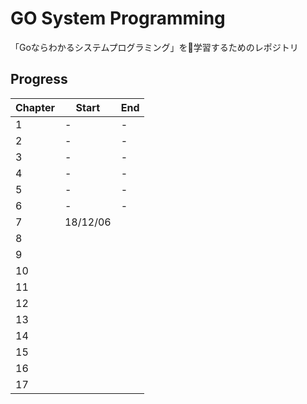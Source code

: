 # GO System Programming

「Goならわかるシステムプログラミング」を学習するためのレポジトリ

## Progress

| Chapter | Start    | End |
| ------- | -------- | --- |
| 1       | -        | -   |
| 2       | -        | -   |
| 3       | -        | -   |
| 4       | -        | -   |
| 5       | -        | -   |
| 6       | -        | -   |
| 7       | 18/12/06 |     |
| 8       |          |     |
| 9       |          |     |
| 10      |          |     |
| 11      |          |     |
| 12      |          |     |
| 13      |          |     |
| 14      |          |     |
| 15      |          |     |
| 16      |          |     |
| 17      |          |     |
